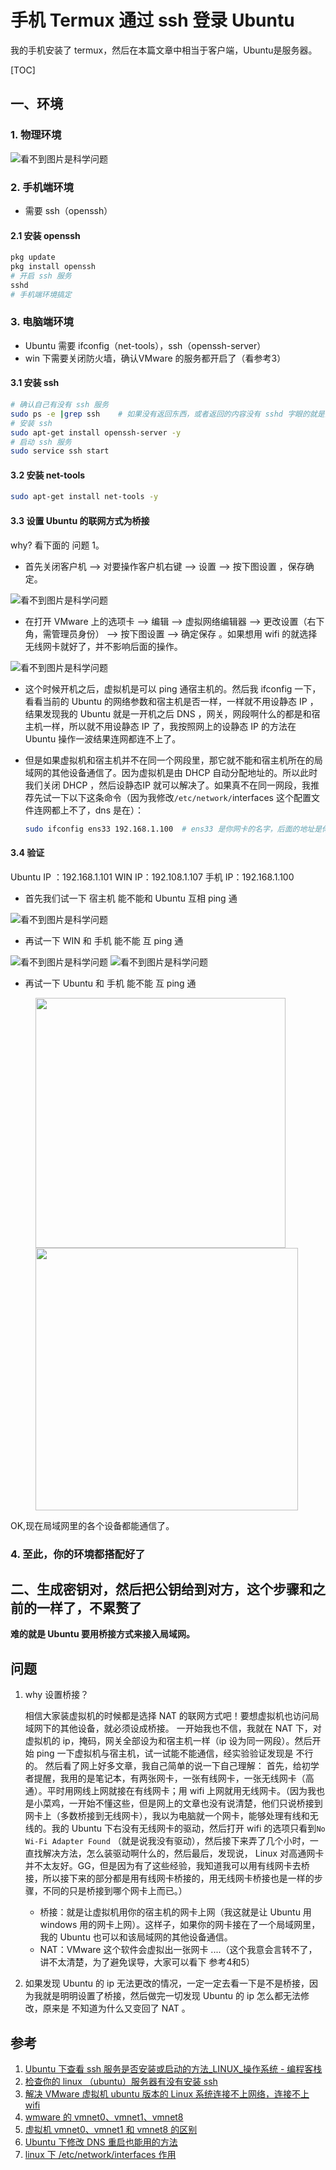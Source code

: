 # 手机 Termux 通过 ssh 登录 Ubuntu

我的手机安装了 termux，然后在本篇文章中相当于客户端，Ubuntu是服务器。

[TOC]

## 一、环境

### 1.  物理环境

![看不到图片是科学问题](https://raw.githubusercontent.com/yiyah/Picture_Material/master/20190509001454.png)

### 2. 手机端环境

* 需要 ssh（openssh）

#### 2.1 安装 openssh

```bash
pkg update
pkg install openssh
# 开启 ssh 服务
sshd
# 手机端环境搞定
```

### 3. 电脑端环境

* Ubuntu 需要 ifconfig（net-tools），ssh（openssh-server）
* win 下需要关闭防火墙，确认VMware 的服务都开启了（看参考3）

#### 3.1 安装 ssh

```bash
# 确认自己有没有 ssh 服务
sudo ps -e |grep ssh    # 如果没有返回东西，或者返回的内容没有 sshd 字眼的就是没有 ssh
# 安装 ssh
sudo apt-get install openssh-server -y
# 启动 ssh 服务
sudo service ssh start
```

#### 3.2 安装 net-tools

```bash
sudo apt-get install net-tools -y
```

#### 3.3 设置 Ubuntu 的联网方式为桥接

why? 看下面的 问题 1。

* 首先关闭客户机 —> 对要操作客户机右键  —> 设置 —>  按下图设置   ，保存确定。

![看不到图片是科学问题](https://raw.githubusercontent.com/yiyah/Picture_Material/master/20190509030038.png)

* 在打开 VMware 上的选项卡 —> 编辑 —>  虚拟网络编辑器  —>  更改设置（右下角，需管理员身份） —>   按下图设置  —>  确定保存 。如果想用 wifi 的就选择无线网卡就好了，并不影响后面的操作。

![看不到图片是科学问题](https://raw.githubusercontent.com/yiyah/Picture_Material/master/20190509030610.png)

* 这个时候开机之后，虚拟机是可以 ping 通宿主机的。然后我 ifconfig 一下，看看当前的 Ubuntu 的网络参数和宿主机是否一样，一样就不用设静态 IP ，结果发现我的 Ubuntu 就是一开机之后 DNS ，网关，网段啊什么的都是和宿主机一样，所以就不用设静态 IP 了，我按照网上的设静态 IP 的方法在 Ubuntu 操作一波结果连网都连不上了。

* 但是如果虚拟机和宿主机并不在同一个网段里，那它就不能和宿主机所在的局域网的其他设备通信了。因为虚拟机是由 DHCP 自动分配地址的。所以此时我们关闭 DHCP ，然后设静态IP 就可以解决了。如果真不在同一网段，我推荐先试一下以下这条命令（因为我修改`/etc/network/`interfaces 这个配置文件连网都上不了，dns 是在）：

    ```bash
    sudo ifconfig ens33 192.168.1.100  # ens33 是你网卡的名字，后面的地址是你想要设置的静态 IP
    ```

#### 3.4 验证

Ubuntu IP ：192.168.1.101
WIN IP：192.108.1.107
手机 IP：192.168.1.100

* 首先我们试一下 宿主机 能不能和 Ubuntu 互相 ping 通

![看不到图片是科学问题](https://raw.githubusercontent.com/yiyah/Picture_Material/master/20190509113248.png)

* 再试一下 WIN 和 手机 能不能 互 ping 通

![看不到图片是科学问题](https://raw.githubusercontent.com/yiyah/Picture_Material/master/20190509130430.png)
![看不到图片是科学问题](https://raw.githubusercontent.com/yiyah/Picture_Material/master/20190509130514.png)

* 再试一下 Ubuntu 和 手机 能不能 互 ping 通

<figure >
	<img src = "https://raw.githubusercontent.com/yiyah/Picture_Material/master/20190509113638.png" width = "400">
	<img src = "https://raw.githubusercontent.com/yiyah/Picture_Material/master/20190509113913.png" width = "420">
</figure>
OK,现在局域网里的各个设备都能通信了。

### 4. 至此，你的环境都搭配好了

## 二、生成密钥对，然后把公钥给到对方，这个步骤和之前的一样了，不累赘了

**难的就是 Ubuntu 要用桥接方式来接入局域网。**

## 问题

1. why 设置桥接？

    相信大家装虚拟机的时候都是选择 NAT 的联网方式吧！要想虚拟机也访问局域网下的其他设备，就必须设成桥接。
    一开始我也不信，我就在 NAT 下，对虚拟机的 ip，掩码，网关全部设为和宿主机一样（ip 设为同一网段）。然后开始 ping 一下虚拟机与宿主机，试一试能不能通信，经实验验证发现是    不行的。
    然后看了网上好多文章，我自己简单的说一下自己理解：
    首先，给初学者提醒，我用的是笔记本，有两张网卡，一张有线网卡，一张无线网卡（高通）。平时用网线上网就接在有线网卡；用 wifi 上网就用无线网卡。（因为我也是小菜鸡，一开始不懂这些，但是网上的文章也没有说清楚，他们只说桥接到网卡上（多数桥接到无线网卡），我以为电脑就一个网卡，能够处理有线和无线的。我的 Ubuntu 下右没有无线网卡的驱动，然后打开 wifi 的选项只看到`No Wi-Fi Adapter Found` （就是说我没有驱动），然后接下来弄了几个小时，一直找解决方法，怎么装驱动啊什么的，然后最后，发现说， Linux 对高通网卡并不太友好。GG，但是因为有了这些经验，我知道我可以用有线网卡去桥接，所以接下来的部分都是用有线网卡桥接的，用无线网卡桥接也是一样的步骤，不同的只是桥接到哪个网卡上而已。）

    * 桥接：就是让虚拟机用你的宿主机的网卡上网（我这就是让 Ubuntu 用 windows 用的网卡上网）。这样子，如果你的网卡接在了一个局域网里，我的 Ubuntu 也可以和该局域网的其他设备通信。
    * NAT：VMware 这个软件会虚拟出一张网卡  ....（这个我意会言转不了，讲不太清楚，为了避免误导，大家可以看下 参考4和5）

2. 如果发现 Ubuntu 的 ip 无法更改的情况，一定一定去看一下是不是桥接，因为我就是明明设置了桥接，然后做完一切发现 Ubuntu 的 ip 怎么都无法修改，原来是 不知道为什么又变回了 NAT 。

## 参考

1. [Ubuntu 下查看 ssh 服务是否安装或启动的方法_LINUX_操作系统 - 编程客栈](http://www.cppcns.com/os/linux/177753.html)
2. [检查你的 linux （ubuntu）服务器有没有安装 ssh](https://blog.csdn.net/joe_le/article/details/79428543)
3. [解决 VMware 虚拟机 ubuntu 版本的 Linux 系统连接不上网络，连接不上 wifi](https://blog.csdn.net/qq_36045385/article/details/81506540)
4. [wmware 的 vmnet0、vmnet1、vmnet8](https://www.cnblogs.com/asker009/p/10143698.html)
5. [虚拟机 vmnet0、vmnet1 和 vmnet8 的区别](https://www.cnblogs.com/feifei-cyj/p/7686166.html)
6. [Ubuntu 下修改 DNS 重启也能用的方法](<https://blog.csdn.net/todd911/article/details/9251087>)
7. [linux 下 /etc/network/interfaces 作用](<https://blog.csdn.net/guoyaoyao1990/article/details/12623729>)

